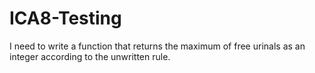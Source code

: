 # ICA8-Testing
I need to write a function that returns the maximum of free urinals as an integer according to the unwritten rule. 
